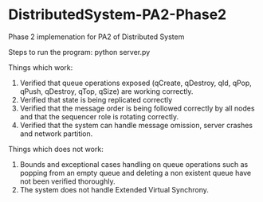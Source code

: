 # DistributedSystem-PA2-Phase2
Phase 2 implemenation for PA2 of Distributed System

Steps to run the program:
python server.py <port-no>

Things which work: 
1. Verified that queue operations exposed (qCreate, qDestroy, qId, qPop, qPush, qDestroy, qTop, qSize) are working correctly.
2. Verified that state is being replicated correctly
3. Verified that the message order is being followed correctly by all nodes and that the sequencer role is rotating correctly.
4. Verified that the system can handle message omission, server crashes and network partition.

Things which does not work:
1. Bounds and exceptional cases handling on queue operations such as popping from an empty queue and deleting a non existent queue have not been verified thoroughly.
2. The system does not handle Extended Virtual Synchrony.
